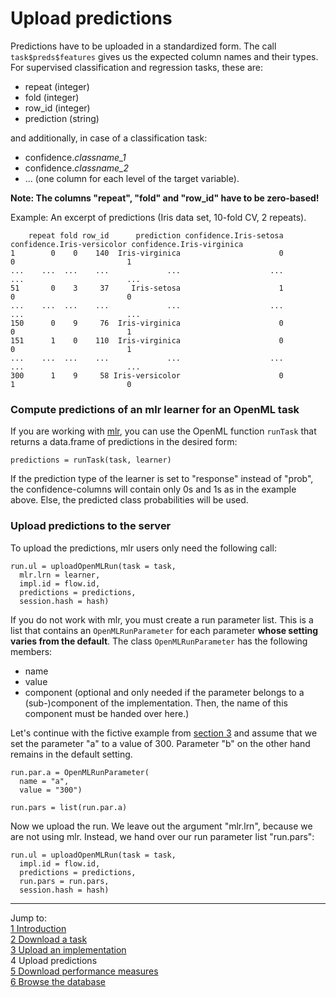 Upload predictions
==================

Predictions have to be uploaded in a standardized form. The call `task$preds$features` gives us the expected column names and their types. For supervised classification and regression tasks, these
are:
* repeat (integer)
* fold (integer)
* row_id (integer)   
* prediction (string)

and additionally, in case of a classification task:
* confidence.*classname_1* 
* confidence.*classname_2* 
* ... (one column for each level of the target variable).

**Note: The columns "repeat", "fold" and "row_id" have to be zero-based!** 

Example: An excerpt of predictions (Iris data set, 10-fold CV, 2 repeats).

        repeat fold row_id      prediction confidence.Iris-setosa confidence.Iris-versicolor confidence.Iris-virginica  
    1        0    0    140  Iris-virginica                      0                          0                         1  
    ...    ...  ...    ...             ...                    ...                        ...                       ...  
    51       0    3     37     Iris-setosa                      1                          0                         0  
    ...    ...  ...    ...             ...                    ...                        ...                       ...  
    150      0    9     76  Iris-virginica                      0                          0                         1  
    151      1    0    110  Iris-virginica                      0                          0                         1  
    ...    ...  ...    ...             ...                    ...                        ...                       ...  
    300      1    9     58 Iris-versicolor                      0                          1                         0  

### Compute predictions of an mlr learner for an OpenML task
If you are working with [mlr](https://github.com/berndbischl/mlr), you can use the OpenML function `runTask` that returns a data.frame of predictions in the desired form:


```splus
predictions = runTask(task, learner)
```

If the prediction type of the learner is set to "response" instead of "prob", the confidence-columns
will contain only 0s and 1s as in the example above. Else, the predicted class probabilities will be
used.

### Upload predictions to the server
To upload the predictions, mlr users only need the following call:

```splus
run.ul = uploadOpenMLRun(task = task, 
  mlr.lrn = learner, 
  impl.id = flow.id, 
  predictions = predictions, 
  session.hash = hash)
```

If you do not work with mlr, you must create a run parameter list. This is a list that contains an `OpenMLRunParameter` for each parameter **whose setting varies from the default**. The class
`OpenMLRunParameter` has the following members: 
* name
* value 
* component (optional and only needed if the parameter belongs to a (sub-)component of the
implementation. Then, the name of this component must be handed over here.)

Let's continue with the fictive example from [section 3](3-Upload-an-implementation.md) and assume
that we set the parameter "a" to a value of 300. Parameter "b" on the other hand remains in the
default setting. 

```splus
run.par.a = OpenMLRunParameter(
  name = "a", 
  value = "300")  

run.pars = list(run.par.a)
```

Now we upload the run. We leave out the argument "mlr.lrn", because we are not using mlr. Instead,
we hand over our run parameter list "run.pars":

```splus
run.ul = uploadOpenMLRun(task = task, 
  impl.id = flow.id, 
  predictions = predictions,
  run.pars = run.pars,
  session.hash = hash)
```

----------------------------------------------------------------------------------------------------
Jump to:    
[1 Introduction](1-Introduction.md)    
[2 Download a task](2-Download-a-task.md)  
[3 Upload an implementation](3-Upload-an-implementation.md)  
4 Upload predictions  
[5 Download performance measures](5-Download-performance-measures.md)  
[6 Browse the database](6-Browse-the-database.md)
